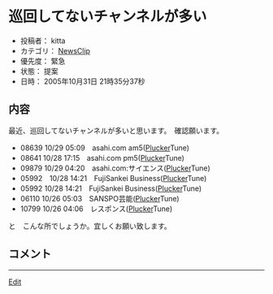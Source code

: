 ---
---
# 巡回してないチャンネルが多い
* 投稿者： kitta
* カテゴリ： [NewsClip](/NewsClip)
* 優先度： 緊急
* 状態： 提案
* 日時： 2005年10月31日 21時35分37秒

## 内容
最近、巡回してないチャンネルが多いと思います。　確認願います。
* 08639 	10/29 05:09　asahi.com am5([Plucker](/Plucker)Tune)
* 08641 	10/28 17:15　asahi.com pm5([Plucker](/Plucker)Tune)
* 09879 	10/29 04:20　asahi.com:サイエンス([Plucker](/Plucker)Tune)
* 05992　10/28 14:21　FujiSankei Business([Plucker](/Plucker)Tune)
* 05992 	10/28 14:21　FujiSankei Business([Plucker](/Plucker)Tune)
* 06110 	10/26 05:03　SANSPO芸能([Plucker](/Plucker)Tune)
* 10799 	10/26 04:06　レスポンス([Plucker](/Plucker)Tune)

と　こんな所でしょうか。宜しくお願い致します。
## コメント
<!--  -->



----
[Edit](https://github.com/vitroid/vitroid.github.io/edit/master/MD/BugTrack-palmware_7.md)
